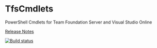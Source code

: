 TfsCmdlets
==========

PowerShell Cmdlets for Team Foundation Server and Visual Studio Online

[Release Notes](https://github.com/igoravl/tfscmdlets/wiki/RELEASENOTES)

[![Build status](https://ci.appveyor.com/api/projects/status/pdfbjvgpwb4t4ck7?svg=true)](https://ci.appveyor.com/project/igoravl/tfscmdlets)
